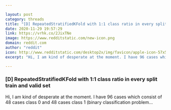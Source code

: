 ```yaml
---

layout: post
category: threads
title: "[D] RepeatedStratifiedKFold with 1:1 class ratio in every split train and valid set"
date: 2020-11-29 19:57:29
link: https://vrhk.co/2JixTNe
image: https://www.redditstatic.com/new-icon.png
domain: reddit.com
author: "reddit"
icon: http://www.redditstatic.com/desktop2x/img/favicon/apple-icon-57x57.png
excerpt: "Hi, I am kind of desperate at the moment. I have 96 cases which consist of 48 cases class 0 and 48 cases class 1 (binary classification problem..."

---
```


### [D] RepeatedStratifiedKFold with 1:1 class ratio in every split train and valid set

Hi, I am kind of desperate at the moment. I have 96 cases which consist of 48 cases class 0 and 48 cases class 1 (binary classification problem...
